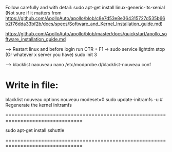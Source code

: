 Follow carefully and with detail:
sudo apt-get install linux-generic-lts-xenial (Not sure if it matters from https://github.com/ApolloAuto/apollo/blob/c8e7d53e8e364315727d535b66b2f76dda33bf2b/docs/specs/Software_and_Kernel_Installation_guide.md)

https://github.com/ApolloAuto/apollo/blob/master/docs/quickstart/apollo_software_installation_guide.md

--> Restart linux and before login run CTR + F1 ->
sudo service lightdm stop (Or whatever x server you have)
sudo init 3 

--> blacklist naouveau
nano /etc/modprobe.d/blacklist-nouveau.conf
# Write in file: 
blacklist nouveau
options nouveau modeset=0
sudo update-initramfs -u # Regenerate the kernel initramfs


================================================================================

sudo apt-get install sshuttle

================================================================================
